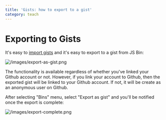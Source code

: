 ```yaml
---
title: 'Gists: how to export to a gist'
category: teach
---
```

# Exporting to Gists

It's easy to [import gists](/help/import-gists) and it's easy to export to a gist from JS Bin:

![/images/export-as-gist.png](/images/export-as-gist.png)

The functionality is available regardless of whether you've linked your Github account or not. However, if you link your account to Github, then the exported gist will be linked to your Github account. If not, it will be create as an anonymous user on Github.

After selecting "Bins" menu, select "Export as gist" and you'll be notified once the export is complete:

![/images/export-complete.png](/images/export-complete.png)